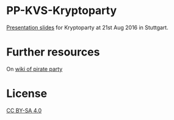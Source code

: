 # PP-KVS-Kryptoparty

[Presentation slides](https://ryuno-ki.github.io/PP-KVS-Kryptoparty/) for Kryptoparty at 21st Aug 2016 in Stuttgart.

# Further resources

On [wiki of pirate party](http://wiki.piratenpartei.de/BW:Stuttgart/Kreisverband/Kryptoparty)

# License

[CC BY-SA 4.0](https://creativecommons.org/licenses/by-sa/4.0/deed.de)
